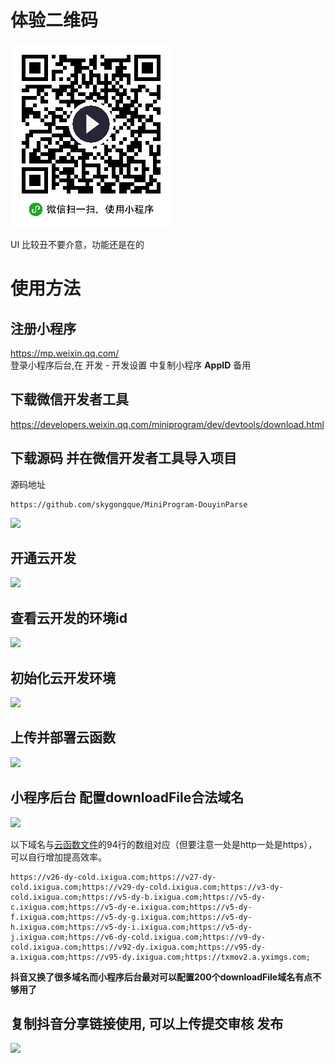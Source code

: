 # 体验二维码
![](pics/DEMO.jpg)  

UI 比较丑不要介意，功能还是在的  

# 使用方法

## 注册小程序

https://mp.weixin.qq.com/  
登录小程序后台,在 开发 - 开发设置 中复制小程序 **AppID** 备用    

## 下载微信开发者工具
https://developers.weixin.qq.com/miniprogram/dev/devtools/download.html

## 下载源码 并在微信开发者工具导入项目

源码地址  
```
https://github.com/skygongque/MiniProgram-DouyinParse
```
![](pics/01.png)
## 开通云开发
![](pics/02.png)

## 查看云开发的环境id
![](pics/03.png)

## 初始化云开发环境
![](pics/04.png)

## 上传并部署云函数
![](pics/05.png)

## 小程序后台 配置downloadFile合法域名
![](pics/06.png)

以下域名与[云函数文件](./cloud/parseVideo/index.js)的94行的数组对应（但要注意一处是http一处是https），可以自行增加提高效率。
```
https://v26-dy-cold.ixigua.com;https://v27-dy-cold.ixigua.com;https://v29-dy-cold.ixigua.com;https://v3-dy-cold.ixigua.com;https://v5-dy-b.ixigua.com;https://v5-dy-c.ixigua.com;https://v5-dy-e.ixigua.com;https://v5-dy-f.ixigua.com;https://v5-dy-g.ixigua.com;https://v5-dy-h.ixigua.com;https://v5-dy-i.ixigua.com;https://v5-dy-j.ixigua.com;https://v6-dy-cold.ixigua.com;https://v9-dy-cold.ixigua.com;https://v92-dy.ixigua.com;https://v95-dy-a.ixigua.com;https://v95-dy.ixigua.com;https://txmov2.a.yximgs.com;
```
**抖音又换了很多域名而小程序后台最对可以配置200个downloadFile域名有点不够用了** 

## 复制抖音分享链接使用, 可以上传提交审核 发布
![](pics/07.png)

